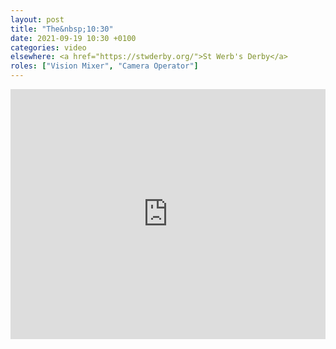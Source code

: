 ```yaml
---
layout: post
title: "The&nbsp;10:30"
date: 2021-09-19 10:30 +0100
categories: video
elsewhere: <a href="https://stwderby.org/">St Werb's Derby</a>
roles: ["Vision Mixer", "Camera Operator"]
---
```


<iframe width="100%" height="400em" src="https://www.youtube.com/embed/8rm2nxYvp_k" frameborder="0" allow="accelerometer; autoplay; clipboard-write; encrypted-media; gyroscope; picture-in-picture" allowfullscreen></iframe>
